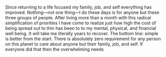 Since returning to a life focused my family, job, and self everything has improved. Nothing—not one thing—I do these days is for anyone but these three groups of people. After living more than a month with this radical simplification of priorities I have come to realize just how high the cost of being spread out to thin has been to to my mental, physical, and financial well being. It will take me literally years to recover. The bottom line: simple is better from the start. There is absolutely zero requirement for any person on this planet to care about anyone but their family, job, and self. If everyone did that then the overwhelming needs